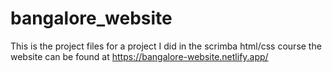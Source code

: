# bangalore_website

This is the project files for a project I did in the scrimba html/css course 
the website can be found at https://bangalore-website.netlify.app/
